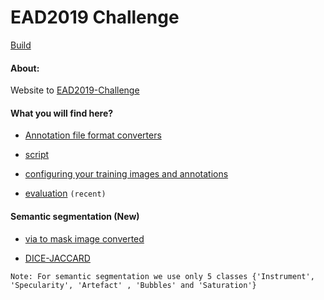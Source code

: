 # EAD2019 Challenge
[Build](https://travis-ci.org/sharibox/EAD2019.svg?branch=master)

#### About:

Website to [EAD2019-Challenge](https://ead2019.grand-challenge.org/EAD2019)

#### What you will find here?

- [Annotation file format converters](https://github.com/sharibox/EAD2019/tree/master/fileFormatConverters)

- [script](https://github.com/sharibox/EAD2019/tree/master/scripts) 

- [configuring your training images and annotations](https://github.com/sharibox/EAD2019/tree/master/annotationImages_and_labels) 

- [evaluation](https://github.com/sharibox/EAD2019/tree/master/evaluation_mAP-IoU) ``(recent)``


#### Semantic segmentation (New)

- [via to mask image converted](https://github.com/sharibox/EAD2019/blob/master/jsonViaAnnotation_maskImage.py)

- [DICE-JACCARD](https://github.com/sharibox/annotationTools)

 ``Note: For semantic segmentation we use only 5 classes {'Instrument', 'Specularity', 'Artefact' , 'Bubbles' and 'Saturation'}``


